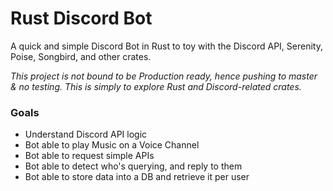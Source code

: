 # Rust Discord Bot

A quick and simple Discord Bot in Rust to toy with the Discord API, Serenity, Poise, Songbird, and other crates.

_This project is *not bound to be Production ready*, hence pushing to master & no testing. This is simply to explore Rust and Discord-related crates._

### Goals

- Understand Discord API logic
- Bot able to play Music on a Voice Channel
- Bot able to request simple APIs
- Bot able to detect who's querying, and reply to them
- Bot able to store data into a DB and retrieve it per user